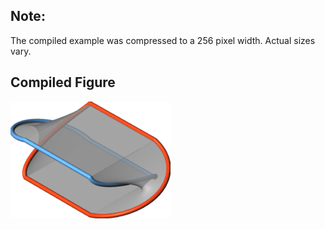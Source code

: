 Note:
-----

The compiled example was compressed to a 256
pixel width. Actual sizes vary.

Compiled Figure
---------------
![Example](Seifert_Hopf_Link.png)
